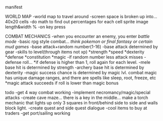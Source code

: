 manifest

WORLD MAP
-world map to travel around
-screen space is broken up into... 40x20 cells
-do math to find out percentages for each cell sprite image length&width %
-on key press




COMBAT MECHANICS
-when you encounter an enemy, you enter *battle mode*
-basic rpg style combat... *think pokemon or final fantasy or certain mud games*
-base attack+random number(1-16)
-base attack determined by gear
-skills to level(through items not xp)
    *strength
    *speed
    *dexterity
    *defense
    *constitution
    *magic
-if random number less attack misses
-defense roll... 
    *if defense is higher than 1, roll again for each level.
-mele base hit is determined by strength
-archery base hit is determined by dexterity
-magic success chance is determined by magic lvl. combat magic has unique damage ranges, and there are spells like sleep, root, freeze, etc
    *magic attack succeeds if roll is lower than magic bonus



    
todo
-get 4 way combat working
-implement necromancy/magic/special attacks
-create cave maze... there is a key in the middle... make a torch mechanic that lights up only 3 squares in front/behind side to side and walls block light.
-create quest and side quest dialogue
-cool items to buy at traders
-get port/sailing working

